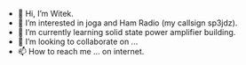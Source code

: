 - 👋 Hi, I’m Witek.
- 👀 I’m interested in joga and Ham Radio (my callsign sp3jdz).
- 🌱 I’m currently learning solid state power amplifier building.
- 💞️ I’m looking to collaborate on ...
- 📫 How to reach me ... on internet.
